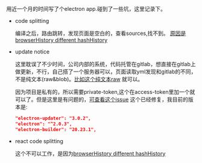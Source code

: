 用近一个月的时间写了个electron app.碰到了一些坑，这里记录下。

- code splitting

  编译之后，路由跳转，发现页面是空白的，查看sources,找不到。
  [原因是browserHistory different hashHistory](https://github.com/electron-userland/electron-builder/issues/2167)

- update notice

  这里耽误了不少时间，公司内部的系统，代码托管在gitlab，想直接在gitlab上做更新，不行，自己搭了一个服务器可以，页面读取yml发现和gitlab的不同，
  不是纯文本(raw&blob)。[比如这个纯文本raw](https://raw.githubusercontent.com/xiaohesong/electron-auto-update/master/dist/latest.yml)
  就可以。
  
  因为项目是私有的，所以需要private-token,这个在access-token里加一个就可以了。但是这里是有问题的，[可查看这个issue](https://github.com/electron-userland/electron-builder/issues/3076)
  这个已经修复，我目前的版本是:
  ```json
  "electron-updater": "3.0.2",
  "electron": "^2.0.3",
  "electron-builder": "20.23.1",
  ```

- react code splitting

  这个不可以工作，是因为[browserHistory different hashHistory](https://github.com/electron-userland/electron-builder/issues/2167)
  
  

